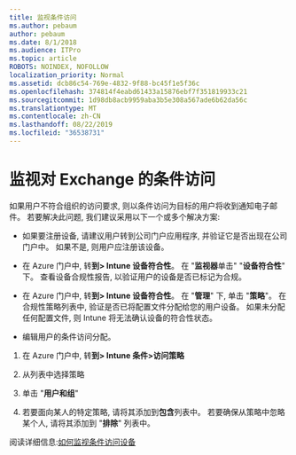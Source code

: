 ```yaml
---
title: 监视条件访问
ms.author: pebaum
author: pebaum
ms.date: 8/1/2018
ms.audience: ITPro
ms.topic: article
ROBOTS: NOINDEX, NOFOLLOW
localization_priority: Normal
ms.assetid: dcb86c54-769e-4832-9f88-bc45f1e5f36c
ms.openlocfilehash: 374814f4eabd61433a15876ebf7f351819933c21
ms.sourcegitcommit: 1d98db8acb9959aba3b5e308a567ade6b62da56c
ms.translationtype: MT
ms.contentlocale: zh-CN
ms.lasthandoff: 08/22/2019
ms.locfileid: "36538731"
---
```

# <a name="monitoring-conditional-access-for-exchange"></a>监视对 Exchange 的条件访问

如果用户不符合组织的访问要求, 则以条件访问为目标的用户将收到通知电子邮件。 若要解决此问题, 我们建议采用以下一个或多个解决方案:
  
- 如果要注册设备, 请建议用户转到公司门户应用程序, 并验证它是否出现在公司门户中。 如果不是, 则用户应注册该设备。
    
- 在 Azure 门户中, 转**到\> Intune 设备符合性**。 在 "**监视器**单击" "**设备符合性**" 下。 查看设备合规性报告, 以验证用户的设备是否已标记为合规。 
    
- 在 Azure 门户中, 转**到\> Intune 设备符合性**。 在 "**管理**" 下, 单击 "**策略**"。 在合规性策略列表中, 验证是否已将配置文件分配给您的用户设备。 如果未分配任何配置文件, 则 Intune 将无法确认设备的符合性状态。 
    
- 编辑用户的条件访问分配。
    
1. 在 Azure 门户中, 转**到\> Intune 条件\>访问策略**
    
2. 从列表中选择策略
    
3. 单击 "**用户和组**"
    
4. 若要面向某人的特定策略, 请将其添加到**包含**列表中。 若要确保从策略中忽略某个人, 请将其添加到 "**排除**" 列表中。 
    
阅读详细信息:[如何监视条件访问设备](https://docs.microsoft.com/intune/conditional-access-exchange-monitor)
  


